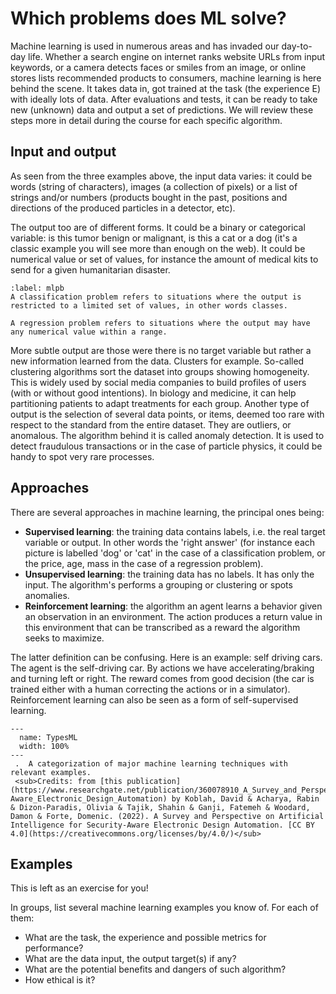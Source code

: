 # Which problems does ML solve?
Machine learning is used in numerous areas and has invaded our day-to-day life. Whether a search engine on internet ranks website URLs from input keywords, or a camera detects faces or smiles from an image, or online stores lists recommended products to consumers, machine learning is here behind the scene. It takes data in, got trained at the task (the experience E) with ideally lots of data. After evaluations and tests, it can be ready to take new (unknown) data and output a set of predictions. We will review these steps more in detail during the course for each specific algorithm.

## Input and output
As seen from the three examples above, the input data varies: it could be words (string of characters), images (a collection of pixels) or a list of strings and/or numbers (products bought in the past, positions and directions of the produced particles in a detector, etc). 

The output too are of different forms. It could be a binary or categorical variable: is this tumor benign or malignant, is this a cat or a dog (it's a classic example you will see more than enough on the web). 
It could be numerical value or set of values, for instance the amount of medical kits to send for a given humanitarian disaster. 

````{prf:definition}
:label: mlpb
A classification problem refers to situations where the output is restricted to a limited set of values, in other words classes.

A regression problem refers to situations where the output may have any numerical value within a range.
````

More subtle output are those were there is no target variable but rather a new information learned from the data. Clusters for example. So-called clustering algorithms sort the dataset into groups showing homogeneity. This is widely used by social media companies to build profiles of users (with or without good intentions). In biology and medicine, it can help partitioning patients to adapt treatments for each group. Another type of output is the selection of several data points, or items, deemed too rare with respect to the standard from the entire dataset. They are outliers, or anomalous. The algorithm behind it is called anomaly detection. It is used to detect fraudulous transactions or in the case of particle physics, it could be handy to spot very rare processes.

## Approaches
There are several approaches in machine learning, the principal ones being:
* __Supervised learning__: the training data contains labels, i.e. the real target variable or output. In other words the 'right answer' (for instance each picture is labelled 'dog' or 'cat' in the case of a classification problem, or the price, age, mass in the case of a regression problem).
* __Unsupervised learning__: the training data has no labels. It has only the input. The algorithm's performs a grouping or clustering or spots anomalies. 
* __Reinforcement learning__: the algorithm an agent learns a behavior given an observation in an environment. The action produces a return value in this environment that can be transcribed as a reward the algorithm seeks to maximize.

The latter definition can be confusing. Here is an example: self driving cars. The agent is the self-driving car. By actions we have accelerating/braking and turning left or right. The reward comes from good decision (the car is trained either with a human correcting the actions or in a simulator). Reinforcement learning can also be seen as a form of self-supervised learning.

```{figure} ../images/lec01_types_ml.png
---
  name: TypesML
  width: 100%
---
 .  A categorization of major machine learning techniques with relevant examples.  
 <sub>Credits: from [this publication](https://www.researchgate.net/publication/360078910_A_Survey_and_Perspective_on_Artificial_Intelligence_for_Security-Aware_Electronic_Design_Automation) by Koblah, David & Acharya, Rabin & Dizon-Paradis, Olivia & Tajik, Shahin & Ganji, Fatemeh & Woodard, Damon & Forte, Domenic. (2022). A Survey and Perspective on Artificial Intelligence for Security-Aware Electronic Design Automation. [CC BY 4.0](https://creativecommons.org/licenses/by/4.0/)</sub>
```

## Examples
This is left as an exercise for you!

In groups, list several machine learning examples you know of. For each of them:
* What are the task, the experience and possible metrics for performance?
* What are the data input, the output target(s) if any?
* What are the potential benefits and dangers of such algorithm?
* How ethical is it?




